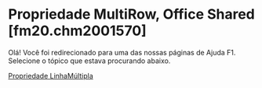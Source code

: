 
# Propriedade MultiRow, Office Shared [fm20.chm2001570]

Olá! Você foi redirecionado para uma das nossas páginas de Ajuda F1. Selecione o tópico que estava procurando abaixo.

[Propriedade LinhaMúltipla](http://msdn.microsoft.com/library/2030addd-5a90-e94f-9647-a4aa50e68690%28Office.15%29.aspx)
